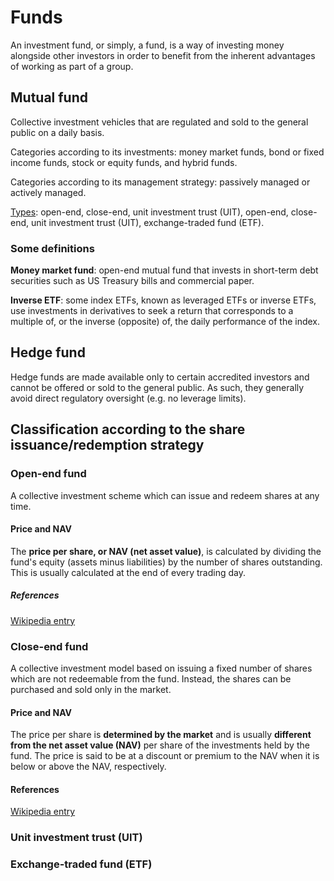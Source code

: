 # Funds
An investment fund, or simply, a fund, is a way of investing money alongside other investors in order to benefit from the inherent advantages of working as part of a group. 

## Mutual fund
Collective investment vehicles that are regulated and sold to the general public on a daily basis.

Categories according to its investments: money market funds, bond or fixed income funds, stock or equity funds, and hybrid funds.

Categories according to its management strategy: passively managed or actively managed.

[Types](https://en.wikipedia.org/wiki/Mutual_fund#Types): open-end, close-end, unit investment trust (UIT), open-end, close-end, unit investment trust (UIT), exchange-traded fund (ETF).

### Some definitions
**Money market fund**: open-end mutual fund that invests in short-term debt securities such as US Treasury bills and commercial paper.

**Inverse ETF**: some index ETFs, known as leveraged ETFs or inverse ETFs, use investments in derivatives to seek a return that corresponds to a multiple of, or the inverse (opposite) of, the daily performance of the index.

## Hedge fund
Hedge funds are made available only to certain accredited investors and cannot be offered or sold to the general public. As such, they generally avoid direct regulatory oversight (e.g. no leverage limits).

## Classification according to the share issuance/redemption strategy
### Open-end fund
A collective investment scheme which can issue and redeem shares at any time.

#### Price and NAV
The **price per share, or NAV (net asset value)**, is calculated by dividing the fund's equity (assets minus liabilities) by the number of shares outstanding. This is usually calculated at the end of every trading day.

##### References
[Wikipedia entry](https://en.wikipedia.org/wiki/Open-end_fund)

### Close-end fund
A collective investment model based on issuing a fixed number of shares which are not redeemable from the fund. Instead, the shares can be purchased and sold only in the market.

#### Price and NAV
The price per share is **determined by the market** and is usually **different from the net asset value (NAV)** per share of the investments held by the fund. The price is said to be at a discount or premium to the NAV when it is below or above the NAV, respectively.

#### References
[Wikipedia entry](https://en.wikipedia.org/wiki/Closed-end_fund)

### Unit investment trust (UIT)

### Exchange-traded fund (ETF)
